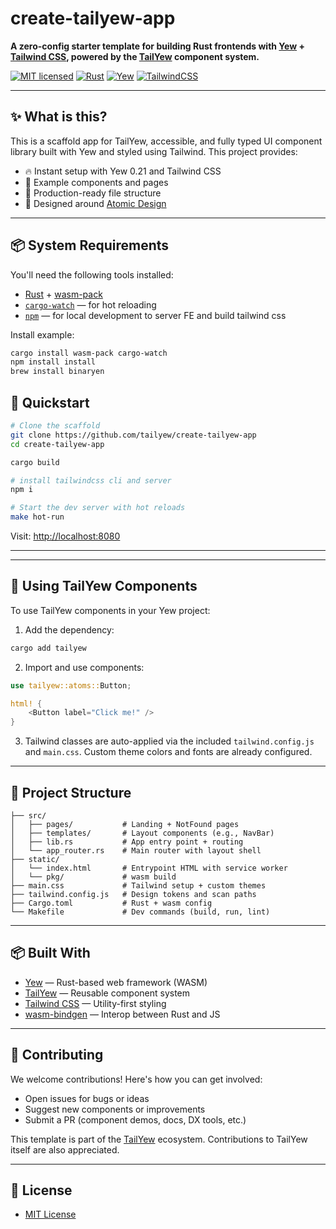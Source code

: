 # create-tailyew-app

**A zero-config starter template for building Rust frontends with [Yew](https://yew.rs/) + [Tailwind CSS](https://tailwindcss.com/), powered by the [TailYew](https://github.com/tailyew/tailyew) component system.**

[![MIT licensed](https://img.shields.io/badge/license-MIT%20OR%20Apache--2.0-blue.svg)](LICENSE)
[![Rust](https://img.shields.io/badge/made_with-rust-orange.svg)](https://www.rust-lang.org/)
[![Yew](https://img.shields.io/badge/framework-yew-ff5757.svg)](https://yew.rs/)
[![TailwindCSS](https://img.shields.io/badge/styling-tailwindcss-38bdf8?logo=tailwindcss&logoColor=white)](https://tailwindcss.com/)

---

## ✨ What is this?

This is a scaffold app for TailYew, accessible, and fully typed UI component library built with Yew and styled using Tailwind. This project provides:

- 🔥 Instant setup with Yew 0.21 and Tailwind CSS
- 🧱 Example components and pages
- 🚀 Production-ready file structure
- 🧠 Designed around [Atomic Design](https://bradfrost.com/blog/post/atomic-web-design/)

---

## 📦 System Requirements

You'll need the following tools installed:

- [Rust](https://rust-lang.org/tools/install) + [wasm-pack](https://rustwasm.github.io/wasm-pack/)
- [`cargo-watch`](https://crates.io/crates/cargo-watch) — for hot reloading
- [`npm`](https://www.npmjs.com/package/serve) — for local development to server FE and build tailwind css 

Install example:

```sh
cargo install wasm-pack cargo-watch
npm install install
brew install binaryen
```

## 🚀 Quickstart

```sh
# Clone the scaffold
git clone https://github.com/tailyew/create-tailyew-app
cd create-tailyew-app

cargo build

# install tailwindcss cli and server
npm i

# Start the dev server with hot reloads
make hot-run
```

Visit: [http://localhost:8080](http://localhost:8080)

---
---

## 🧩 Using TailYew Components

To use TailYew components in your Yew project:

1. Add the dependency:

```sh
cargo add tailyew
```

2. Import and use components:

```rust
use tailyew::atoms::Button;

html! {
    <Button label="Click me!" />
}
```

3. Tailwind classes are auto-applied via the included `tailwind.config.js` and `main.css`. Custom theme colors and fonts are already configured.

---

## 📁 Project Structure

```
├── src/
│   ├── pages/           # Landing + NotFound pages
│   ├── templates/       # Layout components (e.g., NavBar)
│   ├── lib.rs           # App entry point + routing
│   └── app_router.rs    # Main router with layout shell
├── static/
│   └── index.html       # Entrypoint HTML with service worker
│   └── pkg/             # wasm build
├── main.css             # Tailwind setup + custom themes
├── tailwind.config.js   # Design tokens and scan paths
├── Cargo.toml           # Rust + wasm config
└── Makefile             # Dev commands (build, run, lint)
```

---

## 📦 Built With

- [Yew](https://yew.rs/) — Rust-based web framework (WASM)
- [TailYew](https://github.com/tailyew/tailyew) — Reusable component system
- [Tailwind CSS](https://tailwindcss.com/) — Utility-first styling
- [wasm-bindgen](https://rustwasm.github.io/docs/wasm-bindgen/) — Interop between Rust and JS

---

## 🤝 Contributing

We welcome contributions! Here's how you can get involved:

- Open issues for bugs or ideas
- Suggest new components or improvements
- Submit a PR (component demos, docs, DX tools, etc.)

This template is part of the [TailYew](https://github.com/apjames93/tailyew) ecosystem. Contributions to TailYew itself are also appreciated.

---

## 📄 License

- [MIT License](LICENSE)
